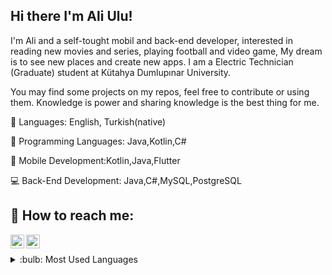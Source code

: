 
## Hi there I'm Ali Ulu!

I'm Ali and a self-tought mobil and back-end developer, interested in reading new movies and series, playing football and video game, My dream is to see new places and create new apps.
I am a Electric Technician (Graduate) student at Kütahya Dumlupınar University.

You may find some projects on my repos, feel free to contribute or using them. Knowledge is power and sharing knowledge is the best thing for me.


🚀 Languages: English, Turkish(native)

🚀 Programming Languages: Java,Kotlin,C#

📱 Mobile Development:Kotlin,Java,Flutter

💻 Back-End Development: Java,C#,MySQL,PostgreSQL


## 📧 How to reach me: <br>

[<img  width="22" src="https://unpkg.com/simple-icons@v4/icons/twitter.svg" align="left" />][twitter]
[<img  width="22" src="https://unpkg.com/simple-icons@v4/icons/linkedin.svg" align="left" />][linkedin]

[twitter]: https://twitter.com/alii_uluu
[linkedin]: https://www.linkedin.com/in/ali-ulu/
</br>

<details>
<summary>:bulb:  Most Used Languages</summary>
<img src="https://github-readme-stats.vercel.app/api/top-langs/?username=aliulu0&layout=compact" >
</details>




